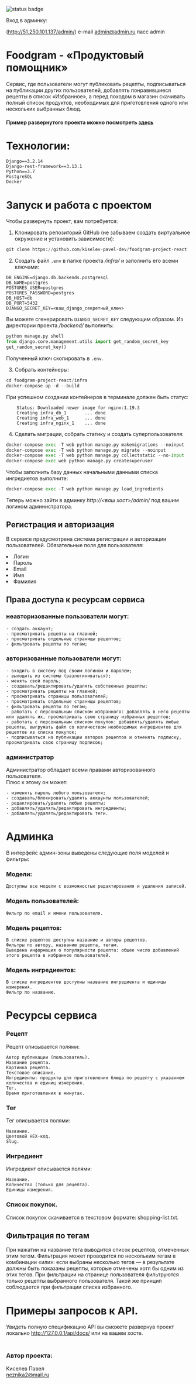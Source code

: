 ![status badge](https://github.com/kiselev-pavel-dev/foodgram-project-react/actions/workflows/foodgram.yml/badge.svg)

Вход в админку:

(http://51.250.101.137/admin/)
e-mail admin@admin.ru
пасс admin

# Foodgram - «Продуктовый помощник»

Cервис, где пользователи могут публиковать рецепты, подписываться на публикации других пользователей, добавлять понравившиеся рецепты в список «Избранное», а перед походом в магазин скачивать полный список продуктов, необходимых для приготовления одного или нескольких выбранных блюд.

#### Пример развернутого проекта можно посмотреть [здесь](http://51.250.101.137/)

# Технологии:
    Django==3.2.14
    Django-rest-framework==3.13.1
    Python==3.7
    PostgreSQL
    Docker


# Запуск и работа с проектом
Чтобы развернуть проект, вам потребуется:
1) Клонировать репозиторий GitHub (не забываем создать виртуальное окружение и установить зависимости):
```python
git clone https://github.com/kiselev-pavel-dev/foodgram-project-react
```
2) Создать файл ```.env``` в папке проекта _/infra/_ и заполнить его всеми ключами:
```
DB_ENGINE=django.db.backends.postgresql
DB_NAME=postgres
POSTGRES_USER=postgres
POSTGRES_PASSWORD=postgres
DB_HOST=db
DB_PORT=5432
DJANGO_SECRET_KEY=<ваш_django_секретный_ключ>
```
Вы можете сгенерировать ```DJANGO_SECRET_KEY``` следующим образом. 
Из директории проекта _/backend/_ выполнить:
```python
python manage.py shell
from django.core.management.utils import get_random_secret_key  
get_random_secret_key()
```
Полученный ключ скопировать в ```.env```.

3) Собрать контейнеры:
```python
cd foodgram-project-react/infra
docker-compose up -d --build
```
При успешном создании контейнеров в терминале должен быть статус:
```
    Status: Downloaded newer image for nginx:1.19.3
    Creating infra_db_1       ... done
    Creating infra_web_1      ... done
    Creating infra_nginx_1    ... done
```

4) Сделать миграции, собрать статику и создать суперпользователя:
```python
docker-compose exec -T web python manage.py makemigrations --noinput
docker-compose exec -T web python manage.py migrate --noinput
docker-compose exec -T web python manage.py collectstatic --no-input
docker-compose exec web python manage.py createsuperuser
```

Чтобы заполнить базу данных начальными данными списка ингредиетов выполните:
```python
docker-compose exec -T web python manage.py load_ingredients
```
Теперь можно зайти в админку _http://<ваш хост>/admin/_ под вашим логином администратора.

## Регистрация и авторизация
В сервисе предусмотрена система регистрации и авторизации пользователей.
Обязательные поля для пользователя:
<li> Логин
<li> Пароль
<li> Email
<li> Имя
<li> Фамилия

## Права доступа к ресурсам сервиса

### неавторизованные пользователи могут:

    - создать аккаунт;
    - просматривать рецепты на главной;
    - просматривать отдельные страницы рецептов;
    - фильтровать рецепты по тегам;

### авторизованные пользователи могут:

    - входить в систему под своим логином и паролем;
    - выходить из системы (разлогиниваться);
    - менять свой пароль;
    - создавать/редактировать/удалять собственные рецепты;
    - просматривать рецепты на главной;
    - просматривать страницы пользователей;
    - просматривать отдельные страницы рецептов;
    - фильтровать рецепты по тегам;
    - работать с персональным списком избранного: добавлять в него рецепты или удалять их, просматривать свою страницу избранных рецептов;
    - работать с персональным списком покупок: добавлять/удалять любые рецепты, выгружать файл со количеством необходимых ингредиентов для рецептов из списка покупок;
    - подписываться на публикации авторов рецептов и отменять подписку, просматривать свою страницу подписок;

### администратор
Администратор обладает всеми правами авторизованного пользователя.
<br> Плюс к этому он может:

    - изменять пароль любого пользователя;
    - создавать/блокировать/удалять аккаунты пользователей;
    - редактировать/удалять любые рецепты;
    - добавлять/удалять/редактировать ингредиенты;
    - добавлять/удалять/редактировать теги.

# Админка
В интерфейс админ-зоны выведены следующие поля моделей и фильтры:
### Модели:
    Доступны все модели с возможностью редактирования и удаления записей.

### Модель пользователей:
    Фильтр по email и имени пользователя.

### Модель рецептов:
    В списке рецептов доступны название и авторы рецептов.
    Фильтры по автору, названию рецепта, тегам.
    Выведена информация о популярности рецепта: общее число добавлений этого рецепта в избранное пользователей.

### Модель ингредиентов:
    В списке ингредиентов доступны название ингредиента и единицы измерения.
    Фильтр по названию.

# Ресурсы сервиса

### Рецепт
Рецепт описывается полями:

    Автор публикации (пользователь).
    Название рецепта.
    Картинка рецепта.
    Текстовое описание.
    Ингредиенты: продукты для приготовления блюда по рецепту с указанием количества и единиц измерения.
    Тег.
    Время приготовления в минутах.

### Тег
Тег описывается полями:

    Название.
    Цветовой HEX-код.
    Slug.

### Ингредиент
Ингредиент описывается полями:

    Название.
    Количество (только для рецепта).
    Единицы измерения.

### Список покупок.
Список покупок скачивается в текстовом формате: shopping-list.txt.

## Фильтрация по тегам
При нажатии на название тега выводится список рецептов, отмеченных этим тегом. Фильтрация может проводится по нескольким тегам в комбинации «или»: если выбраны несколько тегов — в результате должны быть показаны рецепты, которые отмечены хотя бы одним из этих тегов.
При фильтрации на странице пользователя фильтруются только рецепты выбранного пользователя. Такой же принцип соблюдается при фильтрации списка избранного.

# Примеры запросов к API.
Увидеть полную спецификацию API вы сможете развернув проект локально http://127.0.0.1/api/docs/ или на вашем хосте. 

### <br /> Автор проекта:
Киселев Павел<br />
neznika2@mail.ru<br />
